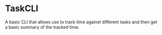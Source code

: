 TaskCLI
=======

A basic CLI that allows use to track time against different tasks and then get a basic summary of the tracked time.
